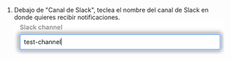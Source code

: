 1. Debajo de "Canal de Slack", teclea el nombre del canal de Slack en donde quieres recibir notificaciones. ![Campo de canal de Slack](/assets/images/help/settings/scheduled-reminders-slack-channel.png)
